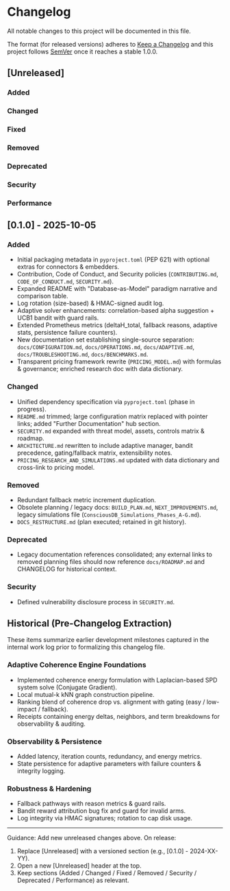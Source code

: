 # Changelog

All notable changes to this project will be documented in this file.

The format (for released versions) adheres to [Keep a Changelog](https://keepachangelog.com/en/1.0.0/) and this project follows [SemVer](https://semver.org/) once it reaches a stable 1.0.0.

## [Unreleased]
### Added
### Changed
### Fixed
### Removed
### Deprecated
### Security
### Performance

## [0.1.0] - 2025-10-05
### Added
- Initial packaging metadata in `pyproject.toml` (PEP 621) with optional extras for connectors & embedders.
- Contribution, Code of Conduct, and Security policies (`CONTRIBUTING.md`, `CODE_OF_CONDUCT.md`, `SECURITY.md`).
- Expanded README with "Database-as-Model" paradigm narrative and comparison table.
- Log rotation (size-based) & HMAC-signed audit log.
- Adaptive solver enhancements: correlation-based alpha suggestion + UCB1 bandit with guard rails.
- Extended Prometheus metrics (deltaH_total, fallback reasons, adaptive stats, persistence failure counters).
- New documentation set establishing single-source separation: `docs/CONFIGURATION.md`, `docs/OPERATIONS.md`, `docs/ADAPTIVE.md`, `docs/TROUBLESHOOTING.md`, `docs/BENCHMARKS.md`.
- Transparent pricing framework rewrite (`PRICING_MODEL.md`) with formulas & governance; enriched research doc with data dictionary.

### Changed
- Unified dependency specification via `pyproject.toml` (phase in progress).
- `README.md` trimmed; large configuration matrix replaced with pointer links; added "Further Documentation" hub section.
- `SECURITY.md` expanded with threat model, assets, controls matrix & roadmap.
- `ARCHITECTURE.md` rewritten to include adaptive manager, bandit precedence, gating/fallback matrix, extensibility notes.
- `PRICING_RESEARCH_AND_SIMULATIONS.md` updated with data dictionary and cross-link to pricing model.

### Removed
- Redundant fallback metric increment duplication.
- Obsolete planning / legacy docs: `BUILD_PLAN.md`, `NEXT_IMPROVEMENTS.md`, legacy simulations file (`ConsciousDB_Simulations_Phases_A-G.md`).
- `DOCS_RESTRUCTURE.md` (plan executed; retained in git history).

### Deprecated
- Legacy documentation references consolidated; any external links to removed planning files should now reference `docs/ROADMAP.md` and CHANGELOG for historical context.

### Security
- Defined vulnerability disclosure process in `SECURITY.md`.

## Historical (Pre-Changelog Extraction)
These items summarize earlier development milestones captured in the internal work log prior to formalizing this changelog file.

### Adaptive Coherence Engine Foundations
- Implemented coherence energy formulation with Laplacian-based SPD system solve (Conjugate Gradient).
- Local mutual-k kNN graph construction pipeline.
- Ranking blend of coherence drop vs. alignment with gating (easy / low-impact / fallback).
- Receipts containing energy deltas, neighbors, and term breakdowns for observability & auditing.

### Observability & Persistence
- Added latency, iteration counts, redundancy, and energy metrics.
- State persistence for adaptive parameters with failure counters & integrity logging.

### Robustness & Hardening
- Fallback pathways with reason metrics & guard rails.
- Bandit reward attribution bug fix and guard for invalid arms.
- Log integrity via HMAC signatures; rotation to cap disk usage.

---
Guidance: Add new unreleased changes above. On release:
1. Replace [Unreleased] with a versioned section (e.g., [0.1.0] - 2024-XX-YY).
2. Open a new [Unreleased] header at the top.
3. Keep sections (Added / Changed / Fixed / Removed / Security / Deprecated / Performance) as relevant.
